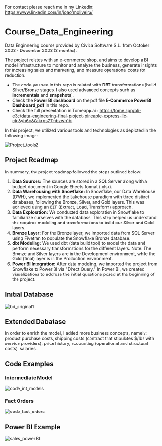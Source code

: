 For contact please reach me in my Linkedin: https://www.linkedin.com/in/joaofmoliveira/ 

# Course_Data_Engineering
Data Enginnering course provided by Civica Software S.L. from October 2023 - December 2023 (3 months).

The project relates with an e-commerce shop, and aims to develop a BI model infrastructure to monitor and analyze the business, generate insights for increasing sales and marketing, and measure operational costs for reduction.

- The code you see in this repo is related with **DBT** transformations (build Silver/Bronze stages. I also used advanced concepts such as **incrementals** and **snapshots**).
- Check the **Power BI dashboard** on the pdf file **E-Commerce PowerBI Dashboard_pdf** in this repo.
- Check the full presentation in Tomeapp.ai : https://tome.app/oli-e3c/data-engineering-final-project-pineaple-express-llc-clq3yh6c80akrps77mbzwh1bt

In this project, we utilized various tools and technologies as depicted in the following image:

![Project_tools2](https://github.com/jmoliveira92/curso_data_engineering/assets/142105466/60472f86-5387-446d-a4cb-72b41bc228d9)

## Project Roadmap
In summary, the project roadmap followed the steps outlined below:

1. **Data Sources:** The sources are stored in a SQL Server along with a budget document in Google Sheets format (.xlsx).
2. **Data Warehousing with Snowflake:** In Snowflake, our Data Warehouse (DWH), we implemented the Lakehouse paradigm with three distinct databases, following the Bronze, Silver, and Gold layers. This was achieved using an ELT (Extract, Load, Transform) approach.
3. **Data Exploration:** We conducted data exploration in Snowflake to familiarize ourselves with the database. This step helped us understand the required modeling and transformations to build our Silver and Gold layers.
4. **Bronze Layer:** For the Bronze layer, we imported data from SQL Server using Fivetran to populate the Snowflake Bronze database.
5. **dbt Modeling:** We used dbt (data build tool) to model the data and perform necessary transformations for the different layers. Note: The Bronze and Silver layers are in the Development environment, while the Gold (final) layer is in the Production environment.
6. **Power BI Integration:** After data modeling, we imported the project from Snowflake to Power BI via "Direct Query." In Power BI, we created visualizations to address the initial questions posed at the beginning of the project.

## Initial Database
![bd_original1](https://github.com/jmoliveira92/curso_data_engineering/assets/142105466/192a0a54-029e-4f8c-b49f-77a1bfd42b7c)

## Extended Dabatase
In order to enrich the model, I added more business concepts, namely: product purchase costs, shipping costs (contract that stipulates $/lbs with service providers), price history, accounting (operational and structural costs), salaries .

## Code Examples

### Intermediate Model
![code_int_models](https://github.com/jmoliveira92/curso_data_engineering/assets/142105466/702cc8df-aa45-443b-ab69-db43ab5f1f59)

### Fact Orders
![code_fact_orders](https://github.com/jmoliveira92/curso_data_engineering/assets/142105466/38f812c8-02b9-4839-9d00-731c518e53c4)

## Power BI Example
![sales_power BI](https://github.com/jmoliveira92/curso_data_engineering/assets/142105466/b90f4aea-99c6-4662-aad4-55960b4c7f4d)



